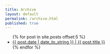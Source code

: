 ```yaml
---
title: Archive
layout: default
permalink: /archive.html
published: true
---
```

<ul class="index_menu">
  {% for post in site.posts offset:5 %}
    <li>
      <a href="{{ post.permalink }}">{{ post.date | date_to_string }} | {{ post.title }}</a>
    </li>
  {% endfor %}
  <div style="clear: both;"></div>
</ul>
